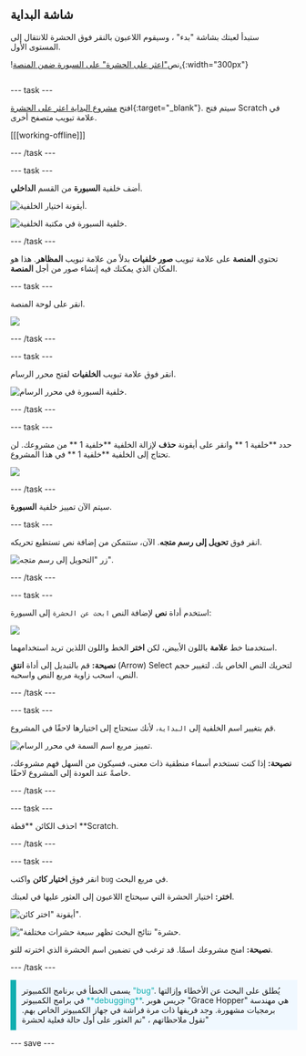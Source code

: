 ## شاشة البداية

<div style="display: flex; flex-wrap: wrap">
<div style="flex-basis: 200px; flex-grow: 1; margin-right: 15px;">
ستبدأ لعبتك بشاشة "بدء" ، وسيقوم اللاعبون بالنقر فوق الحشرة للانتقال إلى المستوى الأول.
</div>
<div>

!نص["اعثر على الحشرة" على السبورة ضمن المنصة.](images/start-screen.png){:width="300px"}

</div>
</div>

--- task ---

افتح [مشروع البداية اعثر على الحشرة](https://scratch.mit.edu/projects/582214723/editor){:target="_blank"}. سيتم فتح Scratch في علامة تبويب متصفح أخرى.

[[[working-offline]]]

--- /task ---

--- task ---

أضف خلفية **السبورة** من القسم **الداخلي**.

![أيقونة اختيار الخلفية.](images/backdrop-button.png)

![خلفية السبورة في مكتبة الخلفية.](images/chalkboard.png)

--- /task ---

تحتوي **المنصة** على علامة تبويب **صور خلفيات** بدلاً من علامة تبويب **المظاهر**. هذا هو المكان الذي يمكنك فيه إنشاء صور من أجل **المنصة**.

--- task ---

انقر على لوحة المنصة.

![](images/stage-pane.png)

--- /task ---

--- task ---

انقر فوق علامة تبويب **الخلفيات** لفتح محرر الرسام.

![خلفية السبورة في محرر الرسام.](images/chalkboard-paint.png)

--- /task ---

--- task ---

حدد **خلفية 1 ** وانقر على أيقونة **حذف** لإزالة الخلفية **خلفية 1 ** من مشروعك. لن تحتاج إلى الخلفية **خلفية 1 ** في هذا المشروع.

![](images/delete-backdrop1.png)

--- /task ---

سيتم الآن تمييز خلفية **السبورة**.

--- task ---

انقر فوق **تحويل إلى رسم متجه**. الآن، ستتمكن من إضافة نص تستطيع تحريكه.

![زر "التحويل إلى رسم متجه".](images/vector-button.png)

--- /task ---

--- task ---

استخدم أداة **نص** لإضافة النص `ابحث عن الحشرة` إلى السبورة:

![](images/chalkboard-text.png)

استخدمنا خط **علامة** باللون الأبيض، لكن **اختر** الخط واللون اللذين تريد استخدامهما.

**نصيحة:** قم بالتبديل إلى أداة **انتقِ** (Arrow) Select لتحريك النص الخاص بك. لتغيير حجم النص، اسحب زاوية مربع النص واسحبه.

--- /task ---

--- task ---

قم بتغيير اسم الخلفية إلى `البداية`، لأنك ستحتاج إلى اختيارها لاحقًا في المشروع.

![تمييز مربع اسم السمة في محرر الرسام.](images/start-screen-name.png)

**نصيحة:** إذا كنت تستخدم أسماء منطقية ذات معنى، فسيكون من السهل فهم مشروعك، خاصةً عند العودة إلى المشروع لاحقًا.

--- /task ---

--- task ---

احذف الكائن **قطة **Scratch.

--- /task ---

--- task ---

انقر فوق **اختيار كائن** واكتب `bug` في مربع البحث.

**اختر:** اختيار الحشرة التي سيحتاج اللاعبون إلى العثور عليها في لعبتك.

![أيقونة "اختر كائن".](images/sprite-button.png)

!["حشرة" نتائج البحث تظهر سبعة حشرات مختلفة.](images/bug-search.png)

**نصيحة:** امنح مشروعك اسمًا. قد ترغب في تضمين اسم الحشرة الذي اخترته للتو.

--- /task ---

<p style="border-left: solid; border-width:10px; border-color: #0faeb0; background-color: aliceblue; padding: 10px;">
يسمى الخطأ في برنامج الكمبيوتر <span style="color: #0faeb0">"bug"</span>. يُطلق على البحث عن الأخطاء وإزالتها في برامج الكمبيوتر <span style="color: #0faeb0">**debugging**</span>. جريس هوبر "Grace Hopper" هي مهندسة برمجيات مشهورة. وجد فريقها ذات مرة فراشة في جهاز الكمبيوتر الخاص بهم. تقول ملاحظاتهم ، "تم العثور على أول حالة فعلية لحشرة"
</p>

--- save ---

